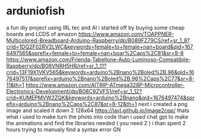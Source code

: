 # arduniofish
a fun diy project using IRL tec and AI
i started off by buying some cheap boards and LCDS of amazon
https://www.amazon.com/TOAPPNER-Multicolored-Breadboard-Arduino-Raspberry/dp/B089FZ79CS/ref=sr_1_8?crid=1DQ2F02RV2LWC&keywords=female+to+female+nan+board&qid=1676497565&sprefix=female+to+female+nan+boar%2Caps%2C81&sr=8-8
https://www.amazon.com/Frienda-Tabellone-Auto-Luminoso-Compatibile-Raspberry/dp/B08VNRH5HR/ref=sr_1_11?crid=13F19X1VKV565&keywords=arduino%2Bnano%2Boled%2B.96&qid=1676497517&sprefix=arduino%2Bnano%2Boled%2B.96%2Caps%2C77&sr=8-11&th=1
https://www.amazon.com/AITRIP-ATmega328P-Microcontroller-Electronics-Development/dp/B08C9ZVF51/ref=sr_1_12?crid=KUMEPMVW2ZQK&keywords=arduino%2Bnano&qid=1676497474&sprefix=arduino%2Bnano%2Caps%2C87&sr=8-12&th=1
next i created a png image and scaled it down 2 128x64
https://javl.github.io/image2cpp/
thats what i used to make turn the photo into code
than i used chat gpt to make the animations and find the libraries needed ( you need 2 )
i than spent 2 hours trying to manualy find a syntax error 
GN
